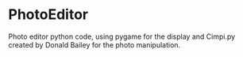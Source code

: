 # PhotoEditor
Photo editor python code, using pygame for the display and Cimpi.py created by Donald Bailey for the photo manipulation.

